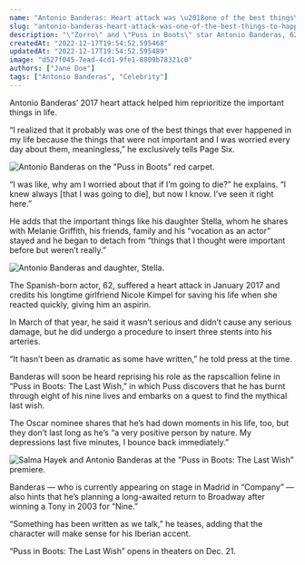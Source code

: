 ```yaml
---
name: "Antonio Banderas: Heart attack was \u2018one of the best things\u2019 to happen to me"
slug: "antonio-banderas-heart-attack-was-one-of-the-best-things-to-happen-to-me"
description: "\"Zorro\" and \"Puss in Boots\" star Antonio Banderas, 62, says his 2017 heart attack was \"one of the best things that ever happened to me.\""
createdAt: "2022-12-17T19:54:52.595468"
updatedAt: "2022-12-17T19:54:52.595489"
image: "d527f045-7ead-4cd1-9fe1-8809b78321c0"
authors: ["Jane Doe"]
tags: ["Antonio Banderas", "Celebrity"]
---
```

Antonio Banderas’ 2017 heart attack helped him reprioritize the important things in life.

“I realized that it probably was one of the best things that ever happened in my life because the things that were not important and I was worried every day about them, meaningless,” he exclusively tells Page Six.

![Antonio Banderas on the "Puss in Boots" red carpet.](9eafa0e7-a310-4502-a740-ec14b02d7ef0)

“I was like, why am I worried about that if I’m going to die?” he explains. “I knew always [that I was going to die], but now I know. I’ve seen it right here.”

He adds that the important things like his daughter Stella, whom he shares with Melanie Griffith, his friends, family and his “vocation as an actor” stayed and he began to detach from “things that I thought were important before but weren’t really.”

![Antonio Banderas and daughter, Stella.](d44ef285-ee51-4348-a912-3005ec41eda7)

The Spanish-born actor, 62, suffered a heart attack in January 2017 and credits his longtime girlfriend Nicole Kimpel for saving his life when she reacted quickly, giving him an aspirin. 

In March of that year, he said it wasn’t serious and didn’t cause any serious damage, but he did undergo a procedure to insert three stents into his arteries.

“It hasn’t been as dramatic as some have written,” he told press at the time.

Banderas will soon be heard reprising his role as the rapscallion feline in “Puss in Boots: The Last Wish,” in which Puss discovers that he has burnt through eight of his nine lives and embarks on a quest to find the mythical last wish.

The Oscar nominee shares that he’s had down moments in his life, too, but they don’t last long as he’s “a very positive person by nature. My depressions last five minutes, I bounce back immediately.”

![Salma Hayek and Antonio Banderas at the "Puss in Boots: The Last Wish" premiere.](67af2f2f-e91d-400f-9bea-f4779542396f)

Banderas — who is currently appearing on stage in Madrid in “Company” — also hints that he’s planning a long-awaited return to Broadway after winning a Tony in 2003 for “Nine.”

“Something has been written as we talk,” he teases, adding that the character will make sense for his Iberian accent.

“Puss in Boots: The Last Wish” opens in theaters on Dec. 21.
